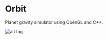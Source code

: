 # Orbit
Planet gravity simulator using OpenGL and C++.


![alt tag](https://raw.github.com/EthanWelsh/Orbit/master/pictures/1.png)
